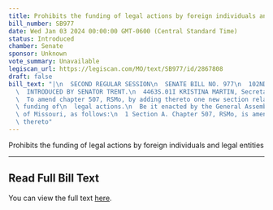 ```yaml
---
title: Prohibits the funding of legal actions by foreign individuals and legal entities
bill_number: SB977
date: Wed Jan 03 2024 00:00:00 GMT-0600 (Central Standard Time)
status: Introduced
chamber: Senate
sponsor: Unknown
vote_summary: Unavailable
legiscan_url: https://legiscan.com/MO/text/SB977/id/2867808
draft: false
bill_text: "|\n  SECOND REGULAR SESSION\n  SENATE BILL NO. 977\n  102ND GENERA L ASSEMBLY\n\
  \  INTRODUCED BY SENATOR TRENT.\n  4463S.01I KRISTINA MARTIN, Secretary\n  AN ACT\n\
  \  To amend chapter 507, RSMo, by adding thereto one new section relating to foreign\
  \ funding of\n  legal actions.\n  Be it enacted by the General Assembly of the State\
  \ of Missouri, as follows:\n  1 Section A. Chapter 507, RSMo, is amended by adding\
  \ thereto"
---
```

Prohibits the funding of legal actions by foreign individuals and legal entities

---

## Read Full Bill Text

You can view the full text [here](https://legiscan.com/MO/text/SB977/id/2867808).
